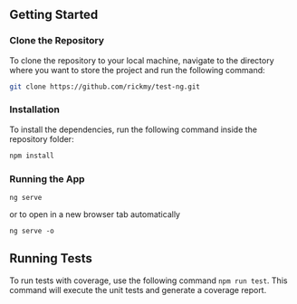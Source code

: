 ## Getting Started

### Clone the Repository

To clone the repository to your local machine, navigate to the directory where you want to store the project and run the following command:

```bash
git clone https://github.com/rickmy/test-ng.git
```

### Installation

To install the dependencies, run the following command inside the repository folder:

```bash
npm install 
```

### Running the App
```base
ng serve
```
or to open in a new browser tab automatically
```base
ng serve -o
```

## Running Tests

To run tests with coverage, use the following command `npm run test`.
This command will execute the unit tests and generate a coverage report.

